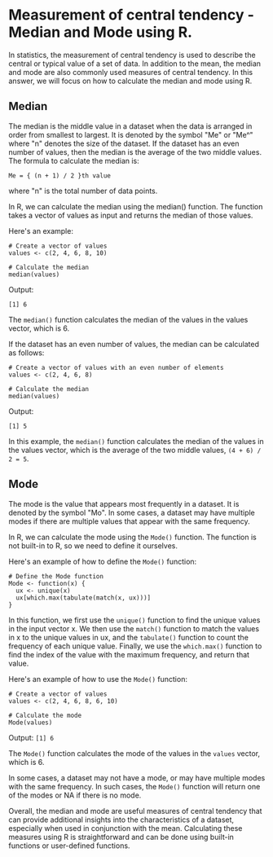 # Measurement of central tendency - Median and Mode using R.
In statistics, the measurement of central tendency is used to describe the central or typical value of a set of data. In addition to the mean, the median and mode are also commonly used measures of central tendency. In this answer, we will focus on how to calculate the median and mode using R.

## Median
The median is the middle value in a dataset when the data is arranged in order from smallest to largest. It is denoted by the symbol "Me" or "Meⁿ" where "n" denotes the size of the dataset. If the dataset has an even number of values, then the median is the average of the two middle values. The formula to calculate the median is:
```
Me = { (n + 1) / 2 }th value

```

where "n" is the total number of data points.

In R, we can calculate the median using the median() function. The function takes a vector of values as input and returns the median of those values.

Here's an example:
```
# Create a vector of values
values <- c(2, 4, 6, 8, 10)

# Calculate the median
median(values)

```

Output:
```
[1] 6
```

The `median()` function calculates the median of the values in the values vector, which is 6.

If the dataset has an even number of values, the median can be calculated as follows:
```
# Create a vector of values with an even number of elements
values <- c(2, 4, 6, 8)

# Calculate the median
median(values)
```

Output:
```
[1] 5
```

In this example, the `median()` function calculates the median of the values in the values vector, which is the average of the two middle values, `(4 + 6) / 2 = 5`.


##  Mode
The mode is the value that appears most frequently in a dataset. It is denoted by the symbol "Mo". In some cases, a dataset may have multiple modes if there are multiple values that appear with the same frequency.

In R, we can calculate the mode using the `Mode()` function. The function is not built-in to R, so we need to define it ourselves.

Here's an example of how to define the `Mode()` function:
```
# Define the Mode function
Mode <- function(x) {
  ux <- unique(x)
  ux[which.max(tabulate(match(x, ux)))]
}
```

In this function, we first use the `unique()` function to find the unique values in the input vector x. We then use the `match()` function to match the values in x to the unique values in ux, and the `tabulate()` function to count the frequency of each unique value. Finally, we use the `which.max()` function to find the index of the value with the maximum frequency, and return that value.

Here's an example of how to use the `Mode()` function:
```
# Create a vector of values
values <- c(2, 4, 6, 8, 6, 10)

# Calculate the mode
Mode(values)
```

Output:
`[1] 6`

The `Mode()` function calculates the mode of the values in the `values` vector, which is 6.

In some cases, a dataset may not have a mode, or may have multiple modes with the same frequency. In such cases, the `Mode()` function will return one of the modes or NA if there is no mode.

Overall, the median and mode are useful measures of central tendency that can provide additional insights into the characteristics of a dataset, especially when used in conjunction with the mean. Calculating these measures using R is straightforward and can be done using built-in functions or user-defined functions.
